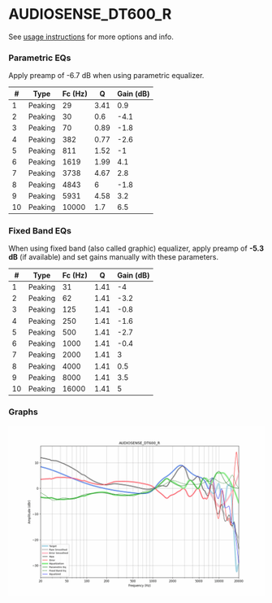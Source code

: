 # AUDIOSENSE_DT600_R
See [usage instructions](https://github.com/jaakkopasanen/AutoEq#usage) for more options and info.

### Parametric EQs
Apply preamp of -6.7 dB when using parametric equalizer.

|   # | Type    |   Fc (Hz) |    Q |   Gain (dB) |
|-----|---------|-----------|------|-------------|
|   1 | Peaking |        29 | 3.41 |         0.9 |
|   2 | Peaking |        30 | 0.6  |        -4.1 |
|   3 | Peaking |        70 | 0.89 |        -1.8 |
|   4 | Peaking |       382 | 0.77 |        -2.6 |
|   5 | Peaking |       811 | 1.52 |        -1   |
|   6 | Peaking |      1619 | 1.99 |         4.1 |
|   7 | Peaking |      3738 | 4.67 |         2.8 |
|   8 | Peaking |      4843 | 6    |        -1.8 |
|   9 | Peaking |      5931 | 4.58 |         3.2 |
|  10 | Peaking |     10000 | 1.7  |         6.5 |

### Fixed Band EQs
When using fixed band (also called graphic) equalizer, apply preamp of **-5.3 dB** (if available) and set gains manually with these parameters.

|   # | Type    |   Fc (Hz) |    Q |   Gain (dB) |
|-----|---------|-----------|------|-------------|
|   1 | Peaking |        31 | 1.41 |        -4   |
|   2 | Peaking |        62 | 1.41 |        -3.2 |
|   3 | Peaking |       125 | 1.41 |        -0.8 |
|   4 | Peaking |       250 | 1.41 |        -1.6 |
|   5 | Peaking |       500 | 1.41 |        -2.7 |
|   6 | Peaking |      1000 | 1.41 |        -0.4 |
|   7 | Peaking |      2000 | 1.41 |         3   |
|   8 | Peaking |      4000 | 1.41 |         0.5 |
|   9 | Peaking |      8000 | 1.41 |         3.5 |
|  10 | Peaking |     16000 | 1.41 |         5   |

### Graphs
![](./AUDIOSENSE_DT600_R.png)
